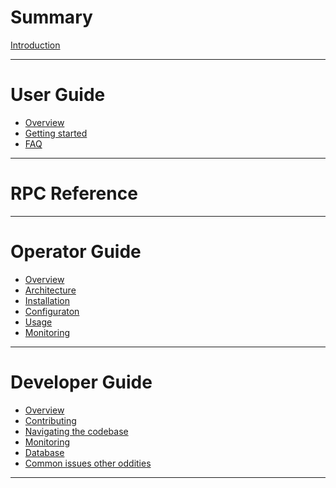 # Summary

[Introduction](./introduction.md)

---

# User Guide

- [Overview]()
- [Getting started]()
- [FAQ]()

---

# RPC Reference

---

# Operator Guide

- [Overview](./operator/overview.md)
- [Architecture](./operator/architecture.md)
- [Installation]()
- [Configuraton]()
- [Usage]()
- [Monitoring](./operator/monitoring.md)

---

# Developer Guide

- [Overview](./developer/overview.md)
- [Contributing]()
- [Navigating the codebase](./developer/codebase.md)
- [Monitoring](./developer/monitoring.md)
- [Database]()
- [Common issues other oddities]()

---
